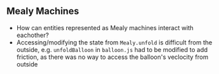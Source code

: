 ## Mealy Machines
- How can entities represented as Mealy machines interact with eachother?
- Accessing/modifying the state from `Mealy.unfold` is difficult from the outside, e.g. `unfoldBalloon` in `balloon.js` had to be modified to add friction, as there was no way to access the balloon's veclocity from outside